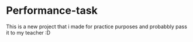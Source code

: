 # Performance-task
This is a new project that i made for practice purposes and probabbly pass it to my teacher :D

